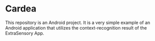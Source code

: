 # Cardea
This repository is an Android project. It is a very simple example of an Android application that utilizes the context-recognition result of the ExtraSensory App.
